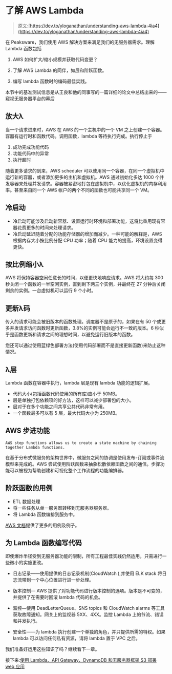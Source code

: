 # 了解 AWS Lambda

> 原文:[https://dev.to/yloganathan/understanding-aws-lambda-4ia4](https://dev.to/yloganathan/understanding-aws-lambda-4ia4)

在 Peaksware，我们使用 AWS 解决方案来满足我们的无服务器需求。理解 Lambda 函数包括

1.  AWS 如何扩大/缩小规模并获取代码变更？

2.  了解 AWS Lambda 的同伴，如层和阶跃函数。

3.  编写 lambda 函数时的编码最佳实践。

本节中的基准测试信息是从王良和他的同事写的一篇详细的论文中总结出来的——窥视无服务器平台的幕后

## [](#scaling-up-lambda)放大λ

当一个请求进来时，AWS 在 AWS 的一个主机中的一个 VM 之上创建一个容器。容器有运行时和函数代码。调用函数，lambda 等待执行完成。执行停止于

1.  成功完成功能代码
2.  功能代码中的异常
3.  执行超时

随着更多请求的到来，AWS scheduler 可以使用同一个容器，在同一个虚拟机中运行新的容器，或者添加更多的主机和虚拟机。AWS 通过初始化多达 1000 个并发容器来处理并发请求。容器被紧密地打包在虚拟机中，以优化虚拟机的内存利用率。甚至来自同一个 AWS 帐户的两个不同的函数也可能共享同一个 VM。

## [](#cold-start)冷启动

*   冷启动可能涉及启动新容器、设置运行时环境和部署功能，这将比重用现有容器花费更多的时间来处理请求。
*   冷启动延迟随着分配的功能存储器的增加而减少。一种可能的解释是，AWS 根据内存大小按比例分配 CPU 功率；随着 CPU 能力的提高，环境设置变得更快。

## [](#scaling-down-lambda)按比例缩小λ

AWS 将保持容器空闲任意长的时间，以便更快地响应请求。AWS 将大约每 300 秒关闭一个函数的一半空闲实例，直到剩下两三个实例，并最终在 27 分钟后关闭剩余的实例。一台虚拟机可以运行 9 个小时。

## [](#updating-lambda-code)更新λ码

传入的请求可能会被旧版本的函数处理。调度器不是原子的，如果在有 50 个或更多并发请求访问函数时更新函数，3.8%的实例可能会运行不一致的版本。6 秒似乎是函数更新和请求之间的理想时间，以避免运行旧版本的函数。

您还可以通过使用蓝绿色部署方法(使用代码部署而不是直接更新函数)来防止这种情况。

## λ层

Lambda 函数在容器中执行，lambda 层是现有 lambda 功能的逻辑扩展。

*   代码大小(包括函数代码使用的所有库)应小于 50MB。
*   层是单独打包依赖项的好方法，这样可以减少部署包的大小。
*   层对于在多个功能之间共享公共代码非常有用。
*   一个函数最多可以有 5 层，最大代码大小为 250MB。

## [](#aws-step-functions)AWS 步进功能

`AWS step functions allows us to create a state machine by chaining together Lambda functions.`

在基于分布式微服务的架构世界中，微服务之间的协调是使用发布-订阅或事件流模型来完成的。AWS 尝试使用阶跃函数来抽象松散依赖函数之间的通信。步骤功能可以被视为帮助创建和可视化整个工作流程的功能编排器。

## [](#use-cases-for-step-functions)阶跃函数的用例

*   ETL 数据处理
*   将一些任务从单一服务器转移到无服务器服务器。
*   将 Lambda 函数编排到服务中。

[AWS 文档](https://aws.amazon.com/step-functions/use-cases/)提供了更多的用例及例子。

## [](#writing-code-for-lambda-functions)为 Lambda 函数编写代码

即使爆炸半径受到无服务器功能的限制，所有工程最佳实践仍然适用，只需进行一些微小的实施更改。

*   日志记录——使用提供的日志记录机制(CloudWatch ),并使用 ELK stack 将日志流带到一个中心位置进行进一步处理。

*   版本控制— AWS 提供了对功能代码进行版本控制的选项。版本是不可变的，并提供了在需要时回滚 lambda 代码的机会。

*   监控—使用 DeadLetterQueue、SNS topics 和 CloudWatch alarms 等工具获取故障通知。网关上的监视器 5XX、4XX。监控 Lambda 上的节流、错误和并发执行。

*   安全性——为 lambda 执行创建一个单独的角色，并只提供所需的特权。如果 lambda 可以访问任何私有资源，请将 lambda 置于 VPC 之后。

我们准备好运用这些知识了吗？继续看下一章。

接下来:[使用 Lambda、API Gateway、DynamoDB 和无服务器框架 S3 部署 web 应用](https://dev.to/yloganathan/deploying-a-web-app-using-lambda-api-gateway-dynamodb-and-s3-with-serverless-framework-4b1b)